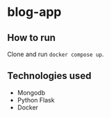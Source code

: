 # blog-app

## How to run
Clone and run `docker compose up`.

## Technologies used
- Mongodb
- Python Flask
- Docker
